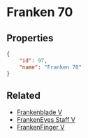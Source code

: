 # Franken 70

<no description available>

## Properties

```json
{
    "id": 97,
    "name": "Franken 70"
}
```

## Related

- [Frankenblade V](../items/6029-frankenblade-v.md)
- [FrankenEyes Staff V](../items/6030-frankeneyes-staff-v.md)
- [FrankenFinger V](../items/6031-frankenfinger-v.md)

